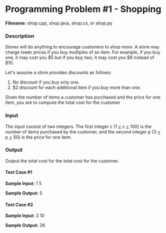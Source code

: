 # Programming Problem #1 - Shopping
**Filename:** shop.cpp, shop.java, shop.cs, or shop.py

### Description
Stores will do anything to encourage customers to shop more. A store may charge lower prices if you buy multiples of an item. For example, if you buy one, it may cost you $5 but if you buy two, it may cost you $8 instead of $10.

Let's assume a store provides discounts as follows:

1. No discount if you buy only one.
2. $2 discount for each additional item if you buy more than one.

Given the number of items a customer has purchased and the price for one item, you are to compute the total cost for the customer

### Input

The input consist of two integers. The first integer c (1 <ins><</ins> c <ins><</ins> 100) is the number of items purchased by the customer, and the second integer p (3 <ins><</ins> p <ins><</ins> 50) is the price for one item.

### Output

Output the total cost for the total cost for the customer.

#### Test Case #1
**Sample Input:**
1
5

**Sample Output:**
5

#### Test Case #2
**Sample Input:**
3
10

**Sample Output:**
26